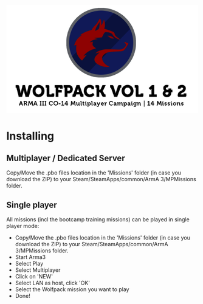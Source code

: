 ![Wolfpack Vol 1 & 2](wolfpack_header_01.png)




# Installing

## Multiplayer / Dedicated Server
Copy/Move the .pbo files location in the 'Missions' folder (in case you download the ZIP) to your 
Steam/SteamApps/common/ArmA 3/MPMissions folder.

## Single player
All missions (incl the bootcamp training missions) can  be played in single player mode: 
* Copy/Move the .pbo files location in the 'Missions' folder (in case you download the ZIP) to your Steam/SteamApps/common/ArmA 3/MPMissions folder.
* Start Arma3
* Select Play
* Select Multiplayer
* Click on 'NEW'
* Select LAN as host, click 'OK'
* Select the Wolfpack mission you want to play
* Done!
